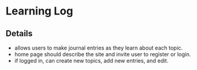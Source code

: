 # Learning Log

## Details
- allows users to make journal entries as they learn about each topic.
- home page should describe the site and invite user to register or login.
- if logged in, can create new topics, add new entries, and edit.